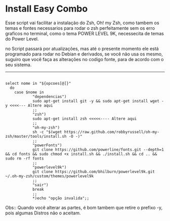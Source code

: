 # Install Easy Combo

Esse script vai facilitar a instalação do Zsh, Oh! my Zsh, como tambem os temas e fontes necessarios para rodar o zsh perfeitamente sem os erro graficos no terminal, como o tema POWER LEVEL 9K, necessecita de temas do Power Level.

no Script passará por atualizações, mas até o presente momento ele está programado para rodar no Debian e derivados, se você não usa os mesmo, suguiro que você faça as alterações no codigo fonte, para de acordo com o seu sistema.

__________________________________________________________________________________________________________________________



   ##
   
    select nome in "${opcoes[@]}"
      do
        case $nome in
                "dependencias")
                sudo apt-get install git -y && sudo apt-get install wget -y <<<<--- Altere aqui
                ;;
                "zsh")
                sudo apt-get install zsh <<<<<---- Altere aqui
                ;;
                "oh-my-zsh")
                sh -c "$(wget https://raw.github.com/robbyrussell/oh-my-zsh/master/tools/install.sh -O -)"
                ;;
                "powerFonts")
                git clone https://github.com/powerline/fonts.git --depth=1 && cd fonts && sudo chmod +x install.sh && ./install.sh && cd .. && sudo rm -rf fonts
                ;;
                "powerlevel9k")
                git clone https://github.com/bhilburn/powerlevel9k.git ~/.oh-my-zsh/custom/themes/powerlevel9k
                ;;
                "sair")
                break
                ;;
                *)echo "opção invalida";;
               
 Obs:: Quando você alterar as partes, é bom tambem que retire o prefixo -y, pois algumas Distros não o aceitam.      
